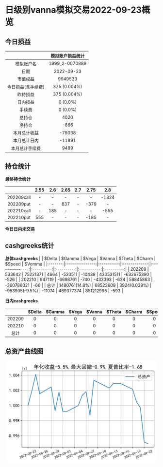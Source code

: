 # 日级别vanna模拟交易2022-09-23概览
## 今日损益
|                    | 模拟账户损益统计   |
|:-------------------:|:-------------------:|
| 模拟账户名         | 1999_2-0070889     |
| 日期               | 2022-09-23         |
| 市值权益           | 9949533            |
| 今日损益(含手续费) | 375 (0.004%)       |
| 昨持损益           | 375 (0.004%)       |
| 日内损益           | 0 (0.0%)           |
| 手续费             | 0 (0.0%)           |
| 总持仓             | 4020               |
| 净持仓             | -866               |
| 本月总计收益       | -79038             |
| 本月总计日内       | -11891             |
| 本月总计手续费     | 9489               |

## 持仓统计
**最终持仓统计**

|            | 2.55   | 2.6   | 2.65   | 2.7   | 2.75   | 2.8   |
|:-----------:|:-------:|:------:|:-------:|:------:|:-------:|:------:|
| 202209call | -      | -     | -      | -     | -      | -1324 |
| 202209put  | -      | -     | 837    | -     | -379   | -     |
| 202210call | -      | 185   | -      | -     | -      | -555  |
| 202210put  | 555    | -     | -      | -     | -185   | -     |

**今日日内未交易**

## cashgreeks统计

**总体cashgreeks**
|        | \$Delta        | \$Gamma   | \$Vega       | \$Vanna        | \$Theta   | \$Charm   | \$Speed    | \$Vomma   |
|:-------:|:---------------:|:----------:|:-------------:|:---------------:|:----------:|:----------:|:-----------:|:----------:|
| 202209 | 533642         | 75221371  | 4664         | -520511        | -10439    | 430531511 | -632675390 | -526      |
| 202210 | 947119         | -6698761  | -740         | -433393        | -634      | 58845863  | -360786021 | -66       |
| 总计   | 1480761(14.8%) | 68522609  | 3924(0.039%) | -953905(-9.5%) | -11074    | 489377374 | 851212995  | -593      |

**日内cashgreeks**

|        | \$Delta   | \$Gamma   | \$Vega   | \$Vanna   | \$Theta   | \$Charm   | \$Speed   | \$Vomma   |
|:-------:|:----------:|:----------:|:---------:|:----------:|:----------:|:----------:|:----------:|:----------:|
| 202209 | 0         | 0         | 0        | 0         | 0         | 0         | 0         | 0         |
| 202210 | 0         | 0         | 0        | 0         | 0         | 0         | 0         | 0         |
| 总计   | 0         | 0         | 0        | 0         | 0         | 0         | 0         | 0         |

## 总资产曲线图

![](netvalue20220923.png)